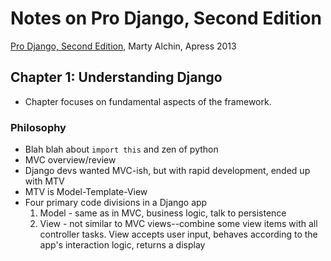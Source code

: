# Notes on Pro Django, Second Edition

<u>Pro Django, Second Edition</u>, Marty Alchin, Apress 2013

## Chapter 1: Understanding Django

* Chapter focuses on fundamental aspects of the framework.

### Philosophy

* Blah blah about <code>import this</code> and zen of python
* MVC overview/review
* Django devs wanted MVC-ish, but with rapid development, ended up with MTV
* MTV is Model-Template-View
* Four primary code divisions in a Django app
    1. Model - same as in MVC, business logic, talk to persistence
    1. View  - not similar to MVC views--combine some view items with all controller tasks. View accepts user input, behaves according to the app's interaction logic, returns a display 
